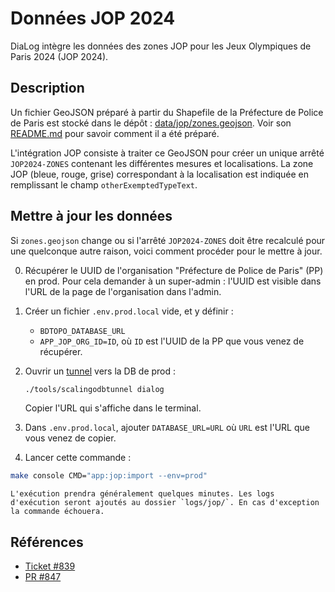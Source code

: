 # Données JOP 2024

DiaLog intègre les données des zones JOP pour les Jeux Olympiques de Paris 2024 (JOP 2024).

## Description

Un fichier GeoJSON préparé à partir du Shapefile de la Préfecture de Police de Paris est stocké dans le dépôt : [data/jop/zones.geojson](../../data/jop/zones.geojson). Voir son [README.md](../../data/jop) pour savoir comment il a été préparé.

L'intégration JOP consiste à traiter ce GeoJSON pour créer un unique arrêté `JOP2024-ZONES` contenant les différentes mesures et localisations. La zone JOP (bleue, rouge, grise) correspondant à la localisation est indiquée en remplissant le champ `otherExemptedTypeText`.

## Mettre à jour les données

Si `zones.geojson` change ou si l'arrêté `JOP2024-ZONES` doit être recalculé pour une quelconque autre raison, voici comment procéder pour le mettre à jour.

0. Récupérer le UUID de l'organisation "Préfecture de Police de Paris" (PP) en prod. Pour cela demander à un super-admin : l'UUID est visible dans l'URL de la page de l'organisation dans l'admin.
0. Créer un fichier `.env.prod.local` vide, et y définir :
    * `BDTOPO_DATABASE_URL`
    * `APP_JOP_ORG_ID=ID`, où `ID` est l'UUID de la PP que vous venez de récupérer.
0. Ouvrir un [tunnel](./db.md#utiliser-une-db-scalingo-en-local) vers la DB de prod :

    ```bash
    ./tools/scalingodbtunnel dialog
    ```

    Copier l'URL qui s'affiche dans le terminal.

0. Dans `.env.prod.local`, ajouter `DATABASE_URL=URL` où `URL` est l'URL que vous venez de copier.
0. Lancer cette commande :

```bash
make console CMD="app:jop:import --env=prod"
```

    L'exécution prendra généralement quelques minutes. Les logs d'exécution seront ajoutés au dossier `logs/jop/`. En cas d'exception la commande échouera.

## Références

* [Ticket #839](https://github.com/MTES-MCT/dialog/issues/839)
* [PR #847](https://github.com/MTES-MCT/dialog/pull/847)
